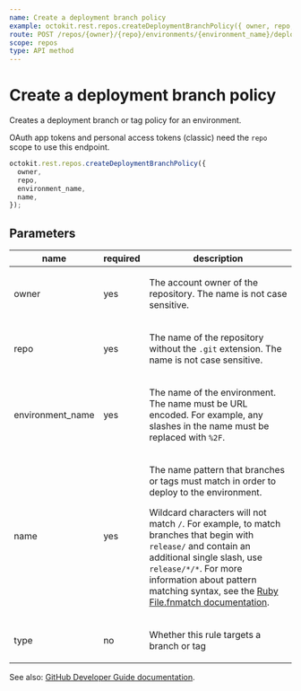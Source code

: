 ```yaml
---
name: Create a deployment branch policy
example: octokit.rest.repos.createDeploymentBranchPolicy({ owner, repo, environment_name, name })
route: POST /repos/{owner}/{repo}/environments/{environment_name}/deployment-branch-policies
scope: repos
type: API method
---
```


# Create a deployment branch policy

Creates a deployment branch or tag policy for an environment.

OAuth app tokens and personal access tokens (classic) need the `repo` scope to use this endpoint.

```js
octokit.rest.repos.createDeploymentBranchPolicy({
  owner,
  repo,
  environment_name,
  name,
});
```

## Parameters

<table>
  <thead>
    <tr>
      <th>name</th>
      <th>required</th>
      <th>description</th>
    </tr>
  </thead>
  <tbody>
    <tr><td>owner</td><td>yes</td><td>

The account owner of the repository. The name is not case sensitive.

</td></tr>
<tr><td>repo</td><td>yes</td><td>

The name of the repository without the `.git` extension. The name is not case sensitive.

</td></tr>
<tr><td>environment_name</td><td>yes</td><td>

The name of the environment. The name must be URL encoded. For example, any slashes in the name must be replaced with `%2F`.

</td></tr>
<tr><td>name</td><td>yes</td><td>

The name pattern that branches or tags must match in order to deploy to the environment.

Wildcard characters will not match `/`. For example, to match branches that begin with `release/` and contain an additional single slash, use `release/*/*`.
For more information about pattern matching syntax, see the [Ruby File.fnmatch documentation](https://ruby-doc.org/core-2.5.1/File.html#method-c-fnmatch).

</td></tr>
<tr><td>type</td><td>no</td><td>

Whether this rule targets a branch or tag

</td></tr>
  </tbody>
</table>

See also: [GitHub Developer Guide documentation](https://docs.github.com/rest/deployments/branch-policies#create-a-deployment-branch-policy).
